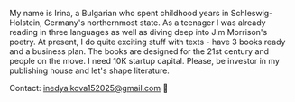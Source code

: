 My name is Irina, a Bulgarian who spent childhood years in Schleswig-Holstein, Germany's northernmost state. As a teenager I was already reading in three languages as well as diving deep into Jim Morrison's poetry. At present, I do quite exciting stuff with texts - have 3 books ready and a business plan. The books are designed for the 21st century and people on the move. I need 10K startup capital. Please, be investor in my publishing house and let's shape literature.

Contact: inedyalkova152025@gmail.com 📨
